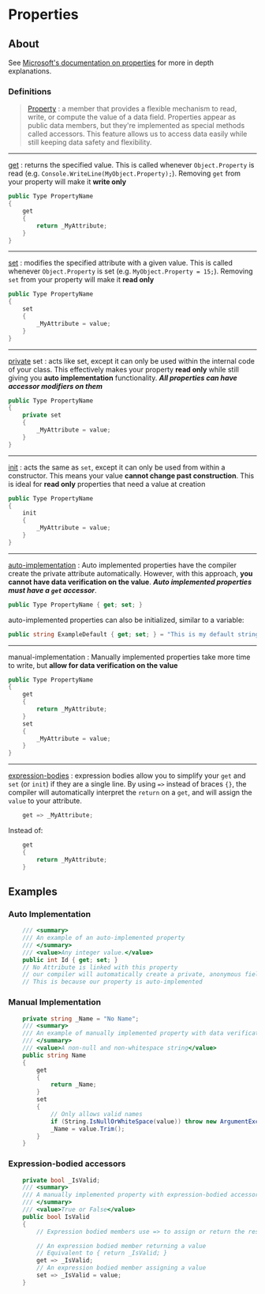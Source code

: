 # Properties

## About

See [Microsoft's documentation on properties](https://learn.microsoft.com/en-us/dotnet/csharp/programming-guide/classes-and-structs/properties) for more in depth explanations.

### Definitions

> [Property](https://learn.microsoft.com/en-us/dotnet/csharp/programming-guide/classes-and-structs/properties)
: a member that provides a flexible mechanism to read, write, or compute the value of a data field. Properties appear as public data members, but they're implemented as special methods called accessors. This feature allows us to access data easily while still keeping data safety and flexibility.

---

[get](https://learn.microsoft.com/en-us/dotnet/csharp/programming-guide/classes-and-structs/using-properties#the-get-accessor)
: returns the specified value. This is called whenever `Object.Property` is read (e.g. `Console.WriteLine(MyObject.Property);`). Removing `get` from your property will make it **write only**

```cs
public Type PropertyName
{
    get
    {
        return _MyAttribute;
    }
}
```

---

[set](https://learn.microsoft.com/en-us/dotnet/csharp/programming-guide/classes-and-structs/using-properties#the-set-accessor)
: modifies the specified attribute with a given value. This is called whenever `Object.Property` is set (e.g. `MyObject.Property = 15;`). Removing `set` from your property will make it **read only**

```cs
public Type PropertyName
{
    set
    {
        _MyAttribute = value;
    }
}
```

---

[private](https://learn.microsoft.com/en-us/dotnet/csharp/programming-guide/classes-and-structs/access-modifiers) set
: acts like set, except it can only be used within the internal code of your class. This effectively makes your property **read only** while still giving you **auto implementation** functionality. ***All properties can have accessor modifiers on them***

```cs
public Type PropertyName
{
    private set
    {
        _MyAttribute = value;
    }
}
```

---

[init](https://learn.microsoft.com/en-us/dotnet/csharp/programming-guide/classes-and-structs/using-properties#the-init-accessor)
: acts the same as `set`, except it can only be used from within a constructor. This means your value **cannot change past construction**. This is ideal for **read only** properties that need a value at creation

```cs
public Type PropertyName
{
    init
    {
        _MyAttribute = value;
    }
}
```

---

[auto-implementation](https://learn.microsoft.com/en-us/dotnet/csharp/programming-guide/classes-and-structs/auto-implemented-properties)
: Auto implemented properties have the compiler create the private attribute automatically. However, with this approach, **you cannot have data verification on the value**. ***Auto implemented properties must have a `get` accessor***.

```cs
public Type PropertyName { get; set; }
```

auto-implemented properties can also be initialized, similar to a variable:
```cs
public string ExampleDefault { get; set; } = "This is my default string";
```

---

manual-implementation
: Manually implemented properties take more time to write, but **allow for data verification on the value**
```cs
public Type PropertyName
{
    get
    {
        return _MyAttribute;
    }
    set
    {
        _MyAttribute = value;
    }
}
```

---

[expression-bodies](https://learn.microsoft.com/en-us/dotnet/csharp/programming-guide/statements-expressions-operators/expression-bodied-members#properties)
: expression bodies allow you to simplify your `get` and `set` (or `init`) if they are a single line. By using `=>` instead of braces `{}`, the compiler will automatically interpret the `return` on a `get`, and will assign the `value` to your attribute.

```cs
    get => _MyAttribute;
```
Instead of:
```cs
    get 
    {
        return _MyAttribute;
    }
```

## Examples

### Auto Implementation

```cs
    /// <summary>
    /// An example of an auto-implemented property
    /// </summary>
    /// <value>Any integer value.</value>
    public int Id { get; set; }
    // No Attribute is linked with this property
    // our compiler will automatically create a private, anonymous field for us
    // This is because our property is auto-implemented
```

### Manual Implementation

```cs
    private string _Name = "No Name";
    /// <summary>
    /// An example of manually implemented property with data verification
    /// </summary>
    /// <value>A non-null and non-whitespace string</value>
    public string Name
    {
        get
        {
            return _Name;
        }
        set
        {
            // Only allows valid names
            if (String.IsNullOrWhiteSpace(value)) throw new ArgumentException("Name can not be null or whitespace.");
            _Name = value.Trim();
        }
    }
```

### Expression-bodied accessors
```cs
    private bool _IsValid;
    /// <summary>
    /// A manually implemented property with expression-bodied accessors
    /// </summary>
    /// <value>True or False</value>
    public bool IsValid
    {
        // Expression bodied members use => to assign or return the result of an expression

        // An expression bodied member returning a value
        // Equivalent to { return _IsValid; }
        get => _IsValid;
        // An expression bodied member assigning a value
        set => _IsValid = value;
    }
```
